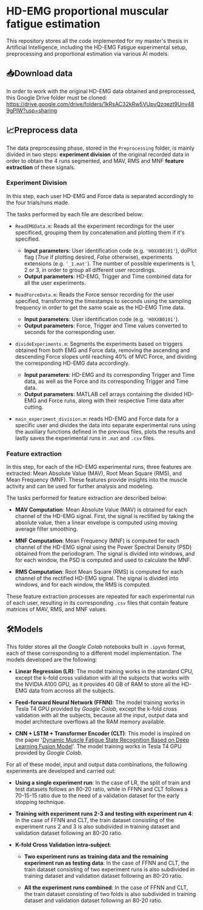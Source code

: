 # HD-EMG proportional muscular fatigue  estimation
This repository stores all the code implemented for my master's thesis in Artificial Intelligence, including the HD-EMG Fatigue experimental setup, preprocessing and proportional estimation via various AI models.

## 📥Download data
In order to work with the original HD-EMG data obtained and preprocessed, this Google Drive folder must be cloned: 
https://drive.google.com/drive/folders/1kRsAC32kRw5VUpvQzqezt9Unv489gPIW?usp=sharing

## 📈Preprocess data

The data preprocessing phase, stored in the `Preprocessing` folder, is mainly divided in two steps: **experiment division** of the original recorded data in order to obtain the 4 runs segmented, and MAV, RMS and MNF **feature extraction** of these signals.

###  Experiment Division
In this step, each user HD-EMG and Force data is separated accordingly to the four trials/runs made.

The tasks performed by each file are described below:

- `ReadEMGData.m`: Reads all the experiment recordings for the user specificed, grouping them by concatenation and plotting them if it's specified.
  - **Input parameters**: User identification code (e.g. `'H0XXB0101'`), doPlot flag (*True* if plotting desired, *False* otherwise), experiments extensions (e.g. `'_1.mat'`). The number of possible experiments is 1, 2 or 3, in order to group all different user recordings.
  - **Output parameters**: HD-EMG, Trigger and Time combined data for all the user experiments. 
    
- `ReadForceData.m`: Reads the Force sensor recording for the user specified, transforming the timestamps to seconds using the sampling frequency in order to get the same scale as the HD-EMG Time data.
  - **Input parameters**: User identification code (e.g. `'H0XXB0101'`).
  - **Output parameters**: Force, Trigger and Time values converted to seconds for the corresponding user. 
    
- `divideExperiments.m`: Segments the experiments based on triggers obtained from both EMG and Force data, removing the ascending and descending Force slopes until reaching 40% of MVC Force, and dividing the corresponding HD-EMG data accordingly.
  - **Input parameters**: HD-EMG and its corresponding Trigger and Time data, as well as the Force and its corresponding Trigger and Time data.
  - **Output parameters**: MATLAB cell arrays containing the divided HD-EMG and Force runs, along with their respective Time data after cutting.
    
- `main_experiment_division.m`: reads HD-EMG and Force data for a specific user and divides the data into separate experimental runs using the auxiliary functions defined in the previous files, plots the results and lastly saves the experimental runs in `.mat` and `.csv` files.

### Feature extraction

In this step, for each of the HD-EMG experimental runs, three features are extracted: Mean Absolute Value (MAV), Root Mean Square (RMS), and Mean Frequency (MNF). These features provide insights into the muscle activity and can be used for further analysis and modeling.

The tasks performed for feature extraction are described below:

- **MAV Computation**: Mean Absolute Value (MAV) is obtained for each channel of the HD-EMG signal. First, the signal is rectified by taking the absolute value, then a linear envelope is computed using moving average filter smoothing.

- **MNF Computation**: Mean Frequency (MNF) is computed for each channel of the HD-EMG signal using the Power Spectral Density (PSD) obtained from the periodogram. The signal is divided into windows, and for each window, the PSD is computed and used to calculate the MNF. 

- **RMS Computation**: Root Mean Square (RMS) is computed for each channel of the rectified HD-EMG signal. The signal is divided into windows, and for each window, the RMS is computed. 

These feature extraction processes are repeated for each experimental run of each user, resulting in its corresponding `.csv` files that contain feature matrices of MAV, RMS, and MNF values.

## 🛠️Models

This folder stores all the *Google Colab* notebooks built in `.ipynb` format, each of these corresponding to a different model implementation. The models developed are the following:

- **Linear Regression (LR)**: The model training works in the standard CPU, except the k-fold cross validation with all the subjects that works with the NVIDIA A100 GPU, as it provides 40 GB of RAM to store all the HD-EMG data from accross all the subjects.

- **Feed-forward Neural Network (FFNN)**: The model training works in Tesla T4 GPU provided by *Google Colab*, except the k-fold cross validation with all the subjects, because all the input, output data and model architecture overflows all the RAM memory available.

- **CNN + LSTM + Transformer Encoder (CLT)**: This model is inspired on the paper '[Dynamic Muscle Fatigue State Recognition Based on Deep Learning Fusion Model](https://ieeexplore.ieee.org/abstract/document/10233862)'. The model training works in Tesla T4 GPU provided by *Google Colab*.

For all of these model, input and output data combinations, the following experiments are developed and carried out:

- **Using a single experiment run**: In the case of LR, the split of train and test datasets follows an 80-20 ratio, while in FFNN and CLT follows a 70-15-15 ratio due to the need of a validation dataset for the early stopping technique.

- **Training with experiment runs 2-3 and testing with experiment run 4**: In the case of FFNN and CLT, the train dataset consisting of the experiment runs 2 and 3 is also subdivided in training dataset and validation dataset following an 80-20 ratio.

- **K-fold Cross Validation intra-subject**:
  - **Two experiment runs as training data and the remaining experiment run as testing data**: In the case of FFNN and CLT, the train dataset consisting of two experiment runs is also subdivided in training dataset and validation dataset following an 80-20 ratio.

  - **All the experiment runs combined**: In the case of FFNN and CLT, the train dataset consisting of two folds is also subdivided in training dataset and validation dataset following an 80-20 ratio.

